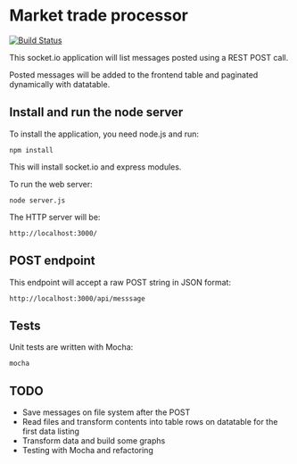 Market trade processor
=============================

[![Build Status](https://travis-ci.org/andreafiori/market-trade-processor-socketio.svg?branch=master)](https://travis-ci.org/andreafiori/market-trade-processor-socketio)

This socket.io application will list messages posted using a REST POST call.

Posted messages will be added to the frontend table and paginated dynamically with datatable.

Install and run the node server 
---------------------------------

To install the application, you need node.js and run:

	npm install

This will install socket.io and express modules.

To run the web server:

	node server.js

The HTTP server will be:

	http://localhost:3000/

POST endpoint
-----------------------------

This endpoint will accept a raw POST string in JSON format:

	http://localhost:3000/api/messsage

Tests
-----------------------------

Unit tests are written with Mocha:

	mocha

TODO
-----------------------------

- Save messages on file system after the POST
- Read files and transform contents into table rows on datatable for the first data listing
- Transform data and build some graphs
- Testing with Mocha and refactoring
